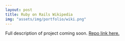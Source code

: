 ```yaml
---
layout: post
title: Ruby on Rails Wikipedia 
img: "assets/img/portfolio/wiki.png" 
---
```


Full description of project coming soon.
[Repo link here.](https://github.com/ajimenez3600/wiki-team-1)